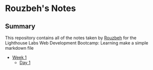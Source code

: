 # Rouzbeh's Notes
## Summary 

This repository contains all of the notes taken by [Rouzbeh](https://github.com/Rouzbeh-Berenji) for the Lighthouse Labs Web Development Bootcamp: 
Learning make a simple markdown file 
* [Week 1](/week1)
  * [Day 1](/week1/day1)
